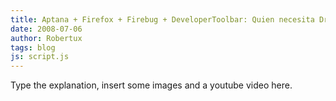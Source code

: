 ```yaml
---
title: Aptana + Firefox + Firebug + DeveloperToolbar: Quien necesita Dreamweaver?
date: 2008-07-06
author: Robertux
tags: blog
js: script.js
---
```


Type the explanation, insert some images and a youtube video here.